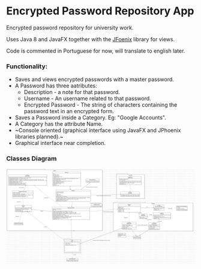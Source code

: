 # Encrypted Password Repository App
Encrypted password repository for university work. 

Uses Java 8 and JavaFX together with the [JFoenix](https://github.com/jfoenixadmin/JFoenix/) library for views. 

Code is commented in Portuguese for now, will translate to english later.

### Functionality: 
- Saves and views encrypted passwords with a master password.
- A Password has three aatributes: 
  - Description - a note for that password.
  - Username - An username related to that password.
  - Encrypted Password - The string of characters containing the password text in an encrypted form.
- Saves a Password inside a Category. Eg: "Google Accounts".
- A Category has the attribute Name.
- ~Console oriented (graphical interface using JavaFX and JPhoenix libraries planned).~
- Graphical interface near completion.

### Classes Diagram 
![Classes Diagram](/classesdiagram.png)
